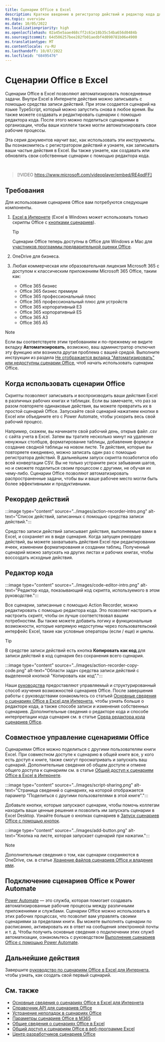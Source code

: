 ```yaml
---
title: Сценарии Office в Excel
description: Краткое введение в регистратор действий и редактор кода для сценариев Office.
ms.topic: overview
ms.date: 10/05/2022
ms.localizationpriority: high
ms.openlocfilehash: 02a45e5aae468cff2c61e18b35c54ba656d0484b
ms.sourcegitcommit: 64d506257bee282fb01aedbf4d090781b06e4900
ms.translationtype: MT
ms.contentlocale: ru-RU
ms.lasthandoff: 10/07/2022
ms.locfileid: "68495476"
---
```

# <a name="office-scripts-in-excel"></a>Сценарии Office в Excel

Сценарии Office в Excel позволяют автоматизировать повседневные задачи. Внутри Excel в Интернете действия можно записывать с помощью средства записи действий. При этом создается сценарий на языке TypeScript, который можно запустить снова в любое время. Вы также можете создавать и редактировать сценарии с помощью редактора кода. После этого можно поделиться сценариями в организации, чтобы ваши коллеги также могли автоматизировать свои рабочие процессы.

Эта серия документов научит вас, как использовать эти инструменты. Вы познакомитесь с регистратором действий и узнаете, как записывать ваши частые действия в Excel. Вы также узнаете, как создавать или обновлять свои собственные сценарии с помощью редактора кода.

<br>

> [!VIDEO https://www.microsoft.com/videoplayer/embed/RE4qdFF]

## <a name="requirements"></a>Требования

Для использования сценариев Office вам потребуются следующие компоненты.

1. [Excel в Интернете](https://www.office.com/launch/excel) (Excel в Windows может использовать только скрипты Office с [кнопками сценариев](../develop/script-buttons.md)).

    > [!TIP]
    > Сценарии Office теперь доступны в Office для Windows и Mac для [участников программы предварительной оценки Office](https://insider.office.com/).

1. OneDrive для бизнеса.
1. Любая коммерческая или образовательная лицензия Microsoft 365 с доступом к классическим приложениям Microsoft 365 Office, таким как:

    - Office 365 бизнес
    - Office 365 бизнес премиум
    - Office 365 профессиональный плюс
    - Office 365 профессиональный плюс для устройств
    - Office 365 корпоративный E3
    - Office 365 корпоративный E5
    - Office 365 A3
    - Office 365 A5

> [!NOTE]
> Если вы соответствуете этим требованиям и по-прежнему не видите вкладку **Автоматизировать**, возможно, ваш администратор отключил эту функцию или возникла другая проблема с вашей средой. Выполните инструкции из раздела [Не отображается вкладка "Автоматизировать" или недоступны сценарии Office](../testing/troubleshooting.md#automate-tab-not-appearing-or-office-scripts-unavailable), чтоб начать использовать сценарии Office.

## <a name="when-to-use-office-scripts"></a>Когда использовать сценарии Office

Скрипты позволяют записывать и воспроизводить ваши действия Excel в различных рабочих книгах и таблицах. Если вы замечаете, что раз за разом повторяете одинаковые действия, вы можете превратить их в простой сценарий Office. Запускайте свой сценарий нажатием кнопки в Excel или объедините его с Power Automate, чтобы ускорить весь свой рабочий процесс.

Например, скажем, вы начинаете свой рабочий день, открыв файл .csv с сайта учета в Excel. Затем вы тратите несколько минут на удаление ненужных столбцов, форматирование таблицы, добавление формул и создание сводной таблицы на новом листе. Те действия, которые вы повторяете ежедневно, можно записать один раз с помощью регистратора действий. В дальнейшем запуск скрипта позаботится обо всей конвертации CSV. Вы не только устраните риск забывания шагов, но и сможете поделиться своим процессом с другими, не обучая их чему-либо. Сценарии Office позволяют автоматизировать распространенные задачи, чтобы вы и ваше рабочее место могли быть более эффективными и продуктивными.

## <a name="action-recorder"></a>Рекордер действий

:::image type="content" source="../images/action-recorder-intro.png" alt-text="Список действий, записанных с помощью средства записи действий.":::

Средство записи действий записывает действия, выполняемые вами в Excel, и сохраняет их в виде сценария. Когда запущен рекордер действий, вы можете захватывать действия Excel при редактировании ячеек, изменении форматирования и создании таблиц. Полученный сценарий можно запускать на других листах и рабочих книгах, чтобы воссоздать исходные действия.

## <a name="code-editor"></a>Редактор кода

:::image type="content" source="../images/code-editor-intro.png" alt-text="Редактор кода, показывающий код скрипта, используемого в этом руководстве.":::

Все сценарии, записанные с помощью Action Recorder, можно редактировать с помощью редактора кода. Это позволяет настроить и настроить скрипт, чтобы он лучше соответствовал вашим потребностям. Вы также можете добавить логику и функциональные возможности, которые напрямую недоступны через пользовательский интерфейс Excel, такие как условные операторы (если / еще) и циклы.

> [!TIP]
> В средстве записи действий есть кнопка **Копировать как код** для записи действий в код сценария без сохранения всего сценария.
>
> :::image type="content" source="../images/action-recorder-copy-code.png" alt-text="Области задач средства записи действий с выделенной кнопкой &quot;Копировать как код&quot;.":::

Наши [руководства](../tutorials/excel-tutorial.md) предоставляют управляемый и структурированный способ изучения возможностей сценариев Office. После завершения работы с руководствами ознакомьтесь со статьей [Основные сведения о сценариях Office в Excel для Интернета](../develop/scripting-fundamentals.md), чтобы узнать больше о редакторе кода, а также способе записи и изменения собственных сценариев. Дополнительные сведения о редакторе кода и способе интерпретации кода сценария см. в статье [Среда редактора кода сценариев Office](code-editor-environment.md).

## <a name="share-office-scripts"></a>Совместное управление сценариями Office

Сценариями Office можно поделиться с другими пользователям книги Excel. При совместном доступе к сценарию в общей книге все, у кого есть доступ к книге, также смогут просматривать и запускать ваш сценарий. Дополнительные сведения об общем доступе и отмене общего доступа к сценариям см. в статье [Общий доступ к сценариям Office в Excel в Интернете](https://support.microsoft.com/office/226eddbc-3a44-4540-acfe-fccda3d1122b).

:::image type="content" source="../images/script-sharing.png" alt-text="Страница сведений о сценариях, на которой отображается параметр &quot;Поделиться с другими пользователями в этой книге&quot;.":::

Добавьте кнопки, которые запускают сценарии, чтобы помочь коллегам находить ваши ценные решения и позволить им запускать сценарии в Excel Desktop. Узнайте больше о кнопках сценариев в [Запуск сценариев Office с помощью кнопок](../develop/script-buttons.md).

:::image type="content" source="../images/add-button.png" alt-text="Кнопка на листе, которая запускает сценарий при нажатии.":::

> [!NOTE]
> Дополнительные сведения о том, как сценарии сохраняются в OneDrive, см. в статье [Хранение файлов сценариев Office и владение ими](script-storage.md).

## <a name="connect-office-scripts-to-power-automate"></a>Подключение сценариев Office к Power Automate

[Power Automate](https://flow.microsoft.com/) — это служба, которая помогает создавать автоматизированные рабочие процессы между различными приложениями и службами. Сценарии Office можно использовать в этих рабочих процессах, что позволит вам управлять своими сценариями за пределами книги. Вы можете выполнять сценарии по расписанию, активировать их в ответ на сообщения электронной почты и т. д. Чтобы получить основные сведения о подключении этих служб автоматизации, ознакомьтесь с руководством [Выполнение сценариев Office с помощью Power Automate](../tutorials/excel-power-automate-manual.md).

## <a name="next-steps"></a>Дальнейшие действия

Завершите [руководство по сценариям Office в Excel для Интернета](../tutorials/excel-tutorial.md), чтобы узнать, как создать свой первый сценарий.

## <a name="see-also"></a>См. также

- [Основные сведения о сценариях Office в Excel для Интернета](../develop/scripting-fundamentals.md)
- [Справочник API для сценариев Office](/javascript/api/office-scripts/overview)
- [Устранение неполадок в сценариях Office](../testing/troubleshooting.md)
- [Параметры сценариев Office в M365](https://support.office.com/article/office-scripts-settings-in-m365-19d3c51a-6ca2-40ab-978d-60fa49554dcf)
- [Общие сведения о сценариях Office в Excel](https://support.microsoft.com/office/9fbe283d-adb8-4f13-a75b-a81c6baf163a)
- [Общий доступ к сценариям Office в веб-программе Excel](https://support.microsoft.com/office/226eddbc-3a44-4540-acfe-fccda3d1122b)
- [Центр разработчиков сценариев Office](https://developer.microsoft.com/office-scripts)
